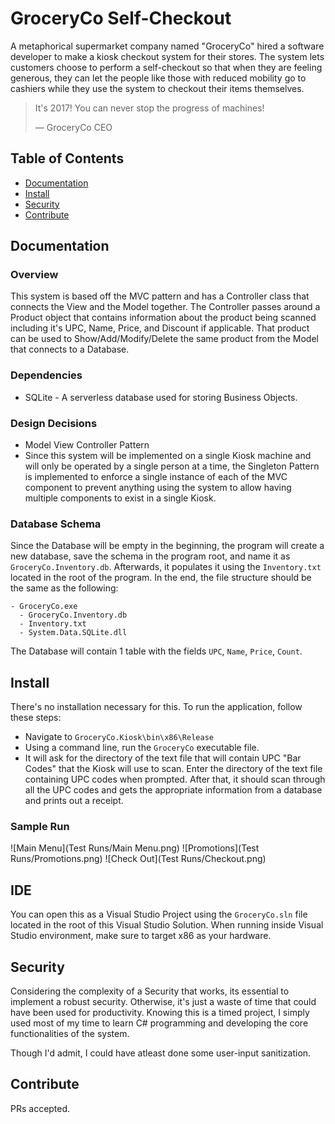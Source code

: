 # GroceryCo Self-Checkout
A metaphorical supermarket company named "GroceryCo" hired a software developer to make a kiosk checkout system for their stores. The system lets customers choose to perform a self-checkout so that when they are feeling generous, they can let the people like those with reduced mobility go to cashiers while they use the system to checkout their items themselves.

> It's 2017! You can never stop the progress of machines!
> 
> — GroceryCo CEO

## Table of Contents
- [Documentation](#Documentation)
- [Install](#install)
- [Security](#security)
- [Contribute](#contribute)

## Documentation
### Overview
This system is based off the MVC pattern and has a Controller class that connects the View and the Model together. The Controller passes around a Product object that contains information about the product being scanned including it's UPC, Name, Price, and Discount if applicable. That product can be used to Show/Add/Modify/Delete the same product from the Model that connects to a Database.

### Dependencies
- SQLite - A serverless database used for storing Business Objects.

### Design Decisions
- Model View Controller Pattern
- Since this system will be implemented on a single Kiosk machine and will only be operated by a single person at a time, the Singleton Pattern is implemented to enforce a single instance of each of the MVC component to prevent anything using the system to allow having multiple components to exist in a single Kiosk.

### Database Schema
Since the Database will be empty in the beginning, the program will create a new database, save the schema in the program root, and name it as `GroceryCo.Inventory.db`. Afterwards, it populates it using the `Inventory.txt` located in the root of the program. In the end, the file structure should be the same as the following:
```
- GroceryCo.exe
  - GroceryCo.Inventory.db
  - Inventory.txt
  - System.Data.SQLite.dll
```
The Database will contain 1 table with the fields `UPC`, `Name`, `Price`, `Count`.

## Install
There's no installation necessary for this. To run the application, follow these steps:
- Navigate to `GroceryCo.Kiosk\bin\x86\Release`
- Using a command line, run the `GroceryCo` executable file.
- It will ask for the directory of the text file that will contain UPC "Bar Codes" that the Kiosk will use to scan. Enter the directory of the text file containing UPC codes when prompted.
After that, it should scan through all the UPC codes and gets the appropriate information from a database and prints out a receipt.

### Sample Run
![Main Menu](Test Runs/Main Menu.png)
![Promotions](Test Runs/Promotions.png)
![Check Out](Test Runs/Checkout.png)

## IDE
You can open this as a Visual Studio Project using the `GroceryCo.sln` file located in the root of this Visual Studio Solution. When running inside Visual Studio environment, make sure to target x86 as your hardware.

## Security
Considering the complexity of a Security that works, its essential to implement a robust security. Otherwise, it's just a waste of time that could have been used for productivity. Knowing this is a timed project, I simply used most of my time to learn C# programming and developing the core functionalities of the system.

Though I'd admit, I could have atleast done some user-input sanitization.

## Contribute
PRs accepted.
